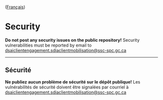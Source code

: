 ([Français](#sécurité))

# Security

**Do not post any security issues on the public repository!** Security vulnerabilities must be reported by email to dsaiclientengagement.sdiaclientmobilisation@ssc-spc.gc.ca

______________________

## Sécurité

**Ne publiez aucun problème de sécurité sur le dépôt publique!** Les vulnérabilités de sécurité doivent être signalées par courriel à dsaiclientengagement.sdiaclientmobilisation@ssc-spc.gc.ca